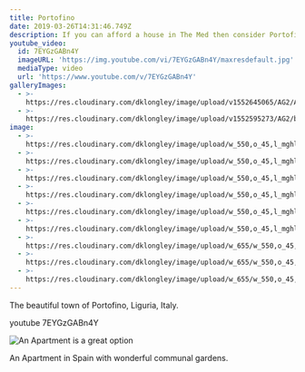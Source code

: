 ```yaml
---
title: Portofino
date: 2019-03-26T14:31:46.749Z
description: If you can afford a house in The Med then consider Portofino
youtube_video:
  id: 7EYGzGABn4Y
  imageURL: 'https://img.youtube.com/vi/7EYGzGABn4Y/maxresdefault.jpg'
  mediaType: video
  url: 'https://www.youtube.com/v/7EYGzGABn4Y'
galleryImages:
  - >-
    https://res.cloudinary.com/dklongley/image/upload/v1552645065/AG2/AF1QipMtuFx1qr8VSF8y24Re4V_pjDlnVN1pW1usXktb_s2400.jpg
  - >-
    https://res.cloudinary.com/dklongley/image/upload/v1552595273/AG2/beach-near-rapallo-castle.jpg
image:
  - >-
    https://res.cloudinary.com/dklongley/image/upload/w_550,o_45,l_mghlogo/v1552584450/AG2/portofino1.jpg
  - >-
    https://res.cloudinary.com/dklongley/image/upload/w_550,o_45,l_mghlogo/v1552584587/AG2/portofino2.jpg
  - >-
    https://res.cloudinary.com/dklongley/image/upload/w_550,o_45,l_mghlogo/v1552584680/AG2/portofino3.jpg
  - >-
    https://res.cloudinary.com/dklongley/image/upload/w_550,o_45,l_mghlogo/v1552584763/AG2/portofino4.jpg
  - >-
    https://res.cloudinary.com/dklongley/image/upload/w_550,o_45,l_mghlogo/v1552584982/AG2/portofino5.jpg
  - >-
    https://res.cloudinary.com/dklongley/image/upload/w_550,o_45,l_mghlogo/v1552585045/AG2/portofino6.jpg
  - >-
    https://res.cloudinary.com/dklongley/image/upload/w_655/w_550,o_45,l_mghlogo/v1552585171/AG2/portofino7.jpg
  - >-
    https://res.cloudinary.com/dklongley/image/upload/w_655/w_550,o_45,l_mghlogo/v1552583370/AG2/portofino8.jpg.jpg
  - >-
    https://res.cloudinary.com/dklongley/image/upload/w_655/w_550,o_45,l_mghlogo/v1552583436/AG2/portofino9.jpg.jpg
---
```

The beautiful town of Portofino, Liguria, Italy.

youtube 7EYGzGABn4Y

![An Apartment is a great option](https://res.cloudinary.com/dklongley/image/upload/v1552488887/PuntaPrima1.jpg "An Apartment with wonderful communal gardens.")

An Apartment in Spain with wonderful communal gardens.
